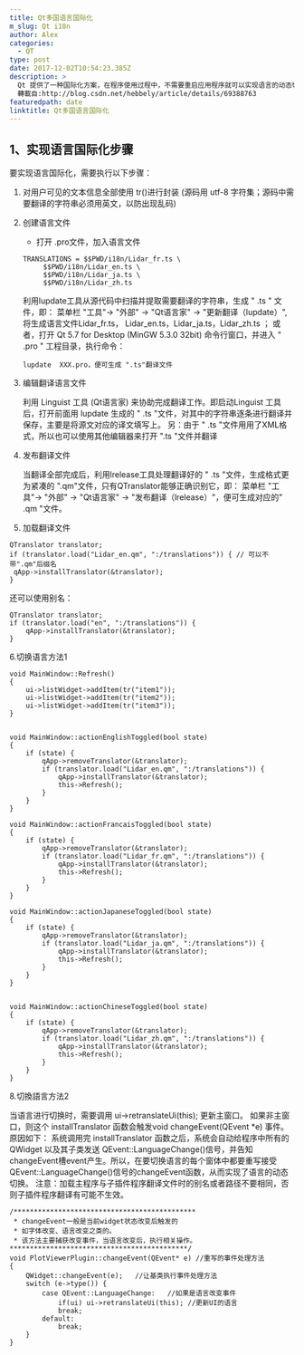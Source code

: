 ```yaml
---
title: Qt多国语言国际化
m_slug: Qt i18n
author: Alex
categories:
  - QT
type: post
date: 2017-12-02T10:54:23.385Z
description: >
  Qt 提供了一种国际化方案，在程序使用过程中，不需要重启应用程序就可以实现语言的动态切换,
  轉載自:http://blog.csdn.net/hebbely/article/details/69388763
featuredpath: date
linktitle: Qt多国语言国际化
---
```

## 1、实现语言国际化步骤

要实现语言国际化，需要执行以下步骤：

1. 对用户可见的文本信息全部使用 tr()进行封装 (源码用 utf-8 字符集；源码中需要翻译的字符串必须用英文，以防出现乱码)
2. 创建语言文件
   * 打开 .pro文件，加入语言文件
   ```
   TRANSLATIONS = $$PWD/i18n/Lidar_fr.ts \
        $$PWD/i18n/Lidar_en.ts \
        $$PWD/i18n/Lidar_ja.ts \
        $$PWD/i18n/Lidar_zh.ts
   ```
   利用lupdate工具从源代码中扫描并提取需要翻译的字符串，生成 " .ts " 文件，即：
   菜单栏 "工具"-> "外部" -> "Qt语言家" -> "更新翻译（lupdate）",将生成语言文件Lidar_fr.ts，  Lidar_en.ts，Lidar_ja.ts，Lidar_zh.ts ；
   或者，打开 Qt 5.7 for Desktop (MinGW 5.3.0 32bit) 命令行窗口，并进入 " .pro " 工程目录，执行命令：
   ```
   lupdate  XXX.pro，便可生成 ".ts"翻译文件
   ```
3. 编辑翻译语言文件
     
    利用 Linguist 工具 (Qt语言家) 来协助完成翻译工作。即启动Linguist 工具后，打开前面用 lupdate 生成的 " .ts "文件，对其中的字符串逐条进行翻译并保存，主要是将源文对应的译文填写上。
   另：由于 " .ts "文件用用了XML格式，所以也可以使用其他编辑器来打开 ".ts "文件并翻译 
4. 发布翻译文件

   当翻译全部完成后，利用lrelease工具处理翻译好的 " .ts "文件，生成格式更为紧凑的 ".qm"文件，只有QTranslator能够正确识别它，即：
   菜单栏 "工具"-> "外部" -> "Qt语言家" -> "发布翻译（lrelease）"，便可生成对应的" .qm "文件。
5. 加载翻译文件

```
QTranslator translator;  
if (translator.load("Lidar_en.qm", ":/translations")) { // 可以不带".qm"后缀名  
 qApp->installTranslator(&translator);  
} 
```

还可以使用别名：

```
QTranslator translator;  
if (translator.load("en", ":/translations")) {   
    qApp->installTranslator(&translator);  
}  
```

6.切换语言方法1

```
void MainWindow::Refresh()  
{  
    ui->listWidget->addItem(tr("item1"));  
    ui->listWidget->addItem(tr("item2"));  
    ui->listWidget->addItem(tr("item3"));  
}  
  
  
void MainWindow::actionEnglishToggled(bool state)  
{  
    if (state) {  
        qApp->removeTranslator(&translator);  
        if (translator.load("Lidar_en.qm", ":/translations")) {  
            qApp->installTranslator(&translator);  
            this->Refresh();  
        }  
    }  
}  
  
void MainWindow::actionFrancaisToggled(bool state)  
{  
    if (state) {  
        qApp->removeTranslator(&translator);  
        if (translator.load("Lidar_fr.qm", ":/translations")) {  
            qApp->installTranslator(&translator);  
            this->Refresh();  
        }  
    }  
}  
  
void MainWindow::actionJapaneseToggled(bool state)  
{  
    if (state) {  
        qApp->removeTranslator(&translator);  
        if (translator.load("Lidar_ja.qm", ":/translations")) {  
            qApp->installTranslator(&translator);  
            this->Refresh();  
        }  
    }  
}  
  
  
void MainWindow::actionChineseToggled(bool state)  
{  
    if (state) {  
        qApp->removeTranslator(&translator);  
        if (translator.load("Lidar_zh.qm", ":/translations")) {  
            qApp->installTranslator(&translator);  
            this->Refresh();  
        }  
    }  
}  
```

8.切換語言方法2

   当语言进行切换时，需要调用 ui->retranslateUi(this); 更新主窗口。 如果非主窗口，则这个 installTranslator 函数会触发void changeEvent(QEvent *e) 事件。原因如下：
系统调用完 installTranslator 函数之后，系统会自动给程序中所有的 QWidget 以及其子类发送 QEvent::LanguageChange()信号，并告知changeEvent槽event产生。所以，在要切换语言的每个窗体中都要重写接受QEvent::LanguageChange()信号的changeEvent函数，从而实现了语言的动态切换。
注意：加载主程序与子插件程序翻译文件时的别名或者路径不要相同，否则子插件程序翻译有可能不生效。


```
/********************************************* 
 * changeEvent一般是当前widget状态改变后触发的 
 * 如字体改变、语言改变之类的。 
 * 该方法主要捕获改变事件，当语言改变后，执行相关操作。 
********************************************/  
void PlotViewerPlugin::changeEvent(QEvent* e) //重写的事件处理方法  
{  
    QWidget::changeEvent(e);   //让基类执行事件处理方法  
    switch (e->type()) {  
        case QEvent::LanguageChange:   //如果是语言改变事件  
            if(ui) ui->retranslateUi(this); //更新UI的语言  
            break;  
        default:  
            break;  
    }  
}  

```
